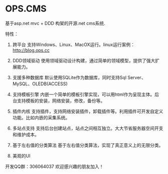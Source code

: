 OPS.CMS
===========

基于asp.net mvc + DDD 构架的开源.net cms系统.

特性：

1. 跨平台
   支持Windows、Linux、MacOX运行。linux运行案例：http://blog.ops.cc

2. DDD领域驱动
   使用领域驱动设计构建，通过简单的领域模型，提供了强大扩展能力。

3. 支援多种数据库
   默认使用SQLite作为数据库，同时支持Sql Server、MySQL、OLEDB(ACCESS)

4. 支持模板引擎
   内嵌一个简单的模板引擎实现，可以用html作为呈现主体。后台支持模板的安装，网络安装，修改，备份等。

5. 插件内核
   支持插件，支持网络安装插件，卸载插件等。利用插件可开发自定义功能。比如内嵌的采集系统。

6. 多站点支持
   支持后台创建站点，站点之间相互独立。大大节省服务器空间开支和维护成本。

7. 基于左右值的分类算法
   基于左右值分类算法，实现了真正意义上的无限分类。

6. 美观的UI




开发QQ群：306064037  欢迎感兴趣的朋友加入！
